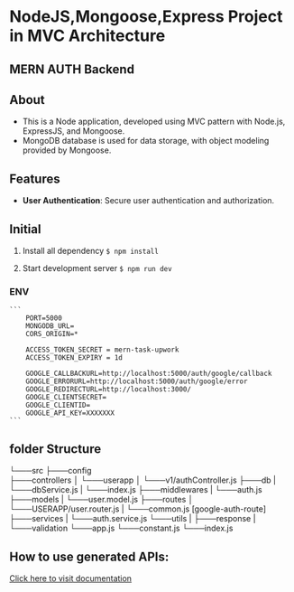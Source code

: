 # NodeJS,Mongoose,Express Project in MVC Architecture

## MERN AUTH Backend

## About

- This is a Node application, developed using MVC pattern with Node.js, ExpressJS, and Mongoose.
- MongoDB database is used for data storage, with object modeling provided by Mongoose.

## Features

- **User Authentication**: Secure user authentication and authorization.

## Initial

1. Install all dependency
   `$ npm install`

2. Start development server
   `$ npm run dev`

### ENV

    ```
        PORT=5000
        MONGODB_URL=
        CORS_ORIGIN=*

        ACCESS_TOKEN_SECRET = mern-task-upwork
        ACCESS_TOKEN_EXPIRY = 1d

        GOOGLE_CALLBACKURL=http://localhost:5000/auth/google/callback
        GOOGLE_ERRORURL=http://localhost:5000/auth/google/error
        GOOGLE_REDIRECTURL=http://localhost:3000/
        GOOGLE_CLIENTSECRET=
        GOOGLE_CLIENTID=
        GOOGLE_API_KEY=XXXXXXX
    ```

## folder Structure

└───src
├───config  
 ├───controllers
│ └───userapp
│ └───v1/authController.js
├───db
| └───dbService.js
| └───index.js
├───middlewares
| └───auth.js
├───models
| └───user.model.js
├───routes
│ └───USERAPP/user.router.js
| └───common.js [google-auth-route]
├───services
| └───auth.service.js
└───utils
| ├───response
| └───validation
└───app.js
└───constant.js
└───index.js

## How to use generated APIs:

[Click here to visit documentation](https://documenter.getpostman.com/view/27961443/2sA3XTdKCm/ "API Documentation")
